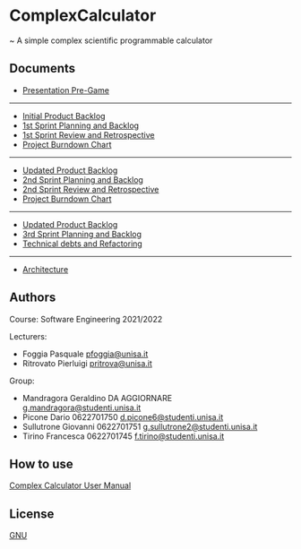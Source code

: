 # ComplexCalculator

~ A simple complex scientific programmable calculator

## Documents

* [Presentation Pre-Game](https://docs.google.com/presentation/d/1chPARgOzxAGeG8Q2Y5gJ9yREDmWtwPyi/edit?usp=sharing&ouid=107747058640881401233&rtpof=true&sd=true)
-----------
* [Initial Product Backlog](https://docs.google.com/document/d/17yhdsrSqcb1PXq8fn5KbtN7mxemo-67A/edit?usp=sharing&ouid=107747058640881401233&rtpof=true&sd=true)
* [1st Sprint Planning and Backlog](https://docs.google.com/document/d/19LJE1Jd2e5JLm-YOmRVfBmDKwUaClsXb/edit?usp=sharing&ouid=107747058640881401233&rtpof=true&sd=true)
* [1st Sprint Review and Retrospective](https://docs.google.com/document/d/1QPc6zrtOmS0TgBIrHKVjUe6Vn4cGX-fq/edit?usp=sharing&ouid=107747058640881401233&rtpof=true&sd=true)
* [Project Burndown Chart](https://docs.google.com/document/d/1isBS-k4Uq0KLEzMJZlY1rFGKwJOrc1P7/edit?usp=sharing&ouid=107747058640881401233&rtpof=true&sd=true)
-----------
* [Updated Product Backlog](https://docs.google.com/document/d/17dIJVQFAalzOt0nS6IAR0dTB2jBkpHh1/edit?usp=sharing&ouid=107747058640881401233&rtpof=true&sd=true)
* [2nd Sprint Planning and Backlog](https://docs.google.com/document/d/1_2qfQtqLgACO56obJUVk-HGWDiLRB3T0/edit?usp=sharing&ouid=107747058640881401233&rtpof=true&sd=true)
* [2nd Sprint Review and Retrospective](https://docs.google.com/document/d/1j0GOGsv4liFQPPOJHVqBpts07J0vOxRi/edit?usp=sharing&ouid=107747058640881401233&rtpof=true&sd=true)
* [Project Burndown Chart](https://docs.google.com/document/d/16pXYH5PNdIeQFvBwuCyUXiA57tIjEIeu/edit?usp=sharing&ouid=107747058640881401233&rtpof=true&sd=true)
-----------
* [Updated Product Backlog](https://docs.google.com/document/d/1XH5y3ruDmVTqY40q26d-nlylMoLSPdJd/edit?usp=sharing&ouid=107747058640881401233&rtpof=true&sd=true)
* [3rd Sprint Planning and Backlog](https://docs.google.com/document/d/1voDJfYKZ0SY0VEG2MBP-Yw9EXn0fxuW0/edit?usp=sharing&ouid=107747058640881401233&rtpof=true&sd=true)
* [Technical debts and Refactoring](https://docs.google.com/document/d/1p-_lmLBcL9uepEt5kouBox6EpyY2763W/edit?usp=sharing&ouid=107747058640881401233&rtpof=true&sd=true)
-----------
* [Architecture](https://docs.google.com/document/d/1DKkFdYTtGL8mH3Sqncl1SMpMzEJ7387P/edit?usp=sharing&ouid=107747058640881401233&rtpof=true&sd=true)

## Authors
Course: Software Engineering 2021/2022
 
Lecturers: 
* Foggia Pasquale      pfoggia@unisa.it
* Ritrovato Pierluigi	 pritrova@unisa.it
 
Group:
* Mandragora Geraldino DA AGGIORNARE g.mandragora@studenti.unisa.it
* Picone Dario         0622701750    d.picone6@studenti.unisa.it
* Sullutrone Giovanni  0622701751    g.sullutrone2@studenti.unisa.it
* Tirino Francesca     0622701745    f.tirino@studenti.unisa.it

## How to use
[Complex Calculator User Manual](https://docs.google.com/document/d/19uNhm9RoL4kME_TQpy2Rl4Jv-JaT40Rn/edit?usp=sharing&ouid=107747058640881401233&rtpof=true&sd=true)

## License

[GNU](https://choosealicense.com/licenses/gpl-3.0/)
